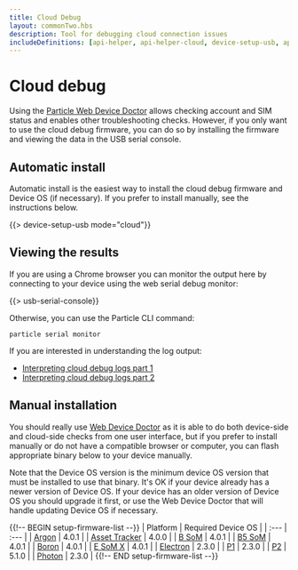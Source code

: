 ```yaml
---
title: Cloud Debug
layout: commonTwo.hbs
description: Tool for debugging cloud connection issues
includeDefinitions: [api-helper, api-helper-cloud, device-setup-usb, api-helper-protobuf, api-helper-usb, api-helper-extras, api-helper-tickets, usb-serial, webdfu, zip]
---
```


# Cloud debug

Using the [Particle Web Device Doctor](/tools/doctor/) allows checking account and SIM status and enables other troubleshooting checks. However, if you only want to use the cloud debug firmware, you can do so by installing the firmware and viewing the data in the USB serial console.

## Automatic install

Automatic install is the easiest way to install the cloud debug firmware and Device OS (if necessary). If you prefer to install manually, see the instructions below.

{{> device-setup-usb mode="cloud"}}


## Viewing the results

If you are using a Chrome browser you can monitor the output here by connecting to your device using the web serial debug monitor:

{{> usb-serial-console}}

Otherwise, you can use the Particle CLI command:

```
particle serial monitor
```

If you are interested in understanding the log output:

- [Interpreting cloud debug logs part 1](/troubleshooting/connectivity/interpreting-cloud-debug/)
- [Interpreting cloud debug logs part 2](/troubleshooting/connectivity/interpreting-cloud-debug-2/)

## Manual installation

You should really use [Web Device Doctor](/tools/doctor/) as it is able to do both device-side and cloud-side checks from one user interface, but if you prefer to install manually or do not have a compatible browser or computer, you can flash appropriate binary below to your device manually.

Note that the Device OS version is the minimum device OS version that must be installed to use that binary. It's OK if your device already has a newer version of Device OS. If your device has an older version of Device OS you should upgrade it first, or use the Web Device Doctor that will handle updating Device OS if necessary.

{{!-- BEGIN setup-firmware-list --}}
| Platform | Required Device OS |
| :--- | :--- |
| [Argon](/assets/files/docs-usb-setup-firmware/argon.bin) | 4.0.1 |
| [Asset Tracker](/assets/files/docs-usb-setup-firmware/tracker.bin) | 4.0.0 |
| [B SoM](/assets/files/docs-usb-setup-firmware/bsom.bin) | 4.0.1 |
| [B5 SoM](/assets/files/docs-usb-setup-firmware/b5som.bin) | 4.0.1 |
| [Boron](/assets/files/docs-usb-setup-firmware/boron.bin) | 4.0.1 |
| [E SoM X](/assets/files/docs-usb-setup-firmware/esomx.bin) | 4.0.1 |
| [Electron](/assets/files/docs-usb-setup-firmware/electron.bin) | 2.3.0 |
| [P1](/assets/files/docs-usb-setup-firmware/p1.bin) | 2.3.0 |
| [P2](/assets/files/docs-usb-setup-firmware/p2.bin) | 5.1.0 |
| [Photon](/assets/files/docs-usb-setup-firmware/photon.bin) | 2.3.0 |
{{!-- END setup-firmware-list --}}
